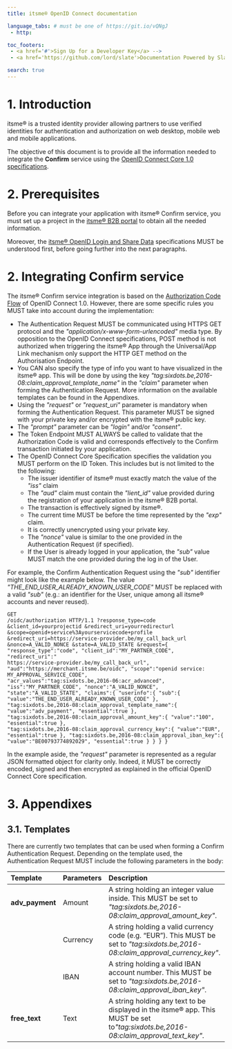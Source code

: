 ```yaml
---
title: itsme® OpenID Connect documentation

language_tabs: # must be one of https://git.io/vQNgJ
 - http: 

toc_footers:
 - <a href='#'>Sign Up for a Developer Key</a> -->
 - <a href='https://github.com/lord/slate'>Documentation Powered by Slate</a>

search: true
---
```

# 1. Introduction
itsme® is a trusted identity provider allowing partners to use verified identities for authentication and authorization on web desktop, mobile web and mobile applications. 

The objective of this document is to provide all the information needed to integrate the **Confirm** service using the <a href="http://openid.net/specs/openid-connect-core-1_0.html" target="blank">OpenID Connect Core 1.0 specifications</a>.

<a name="Onboarding"></a>
# 2. Prerequisites
 
Before you can integrate your application with itsme® Confirm service, you must set up a project in the <a href="https://brand.belgianmobileid.be/d/CX5YsAKEmVI7" target="blank">itsme® B2B portal</a> to obtain all the needed information.

Moreover, the <a href="https://belgianmobileid.github.io/slate/" target="blank">itsme® OpenID Login and Share Data</a> specifications MUST be understood first, before going further into the next paragraphs.
  
  
# 2. Integrating Confirm service

The itsme® Confirm service integration is based on the <a href="http://openid.net/specs/openid-connect-core-1_0.html#CodeFlowAuth" target="blank">Authorization Code Flow</a> of OpenID Connect 1.0. However, there are some specific rules you MUST take into account during the implementation:

<ul>
  <li>The Authentication Request MUST be communicated using HTTPS GET protocol and the <i>"application/x-www-form-urlencoded"</i> media type. By opposition to the OpenID Connect specifications, POST method is not authorized when triggering the itsme® App through the Universal/App Link mechanism only support the HTTP GET method on the Authorisation Endpoint.
  </li>
  <li>You CAN also specify the type of info you want to have visualized in the itsme® app. This will be done by using the key <i>"tag:sixdots.be,2016-08:claim_approval_template_name"</i> in the <i>"claim"</i> parameter when forming the Authentication Request. More information on the available templates can be found in the Appendixes.</li>    
  <li>Using the <i>"request"</i> or <i>"request_uri"</i> parameter is mandatory when forming the Authentication Request. This parameter MUST be signed with your private key and/or encrypted with the itsme® public key.</li>
  <li>The <i>"prompt"</i> parameter can be <i>"login"</i> and/or <i>"consent"</i>.</li>
  <li>The Token Endpoint MUST ALWAYS be called to validate that the Authorization Code is valid and corresponds effectively to the Confirm transaction initiated by your application.</li>
  <li>The OpenID Connect Core Specification specifies the validation you MUST perform on the ID Token. This includes but is not limited to the the following:
    <ul>
      <li>The issuer identifier of itsme® must exactly match the value of the <i>"iss"</i> claim</li>
      <li>The <i>"aud"</i> claim must contain the <i>"lient_id"</i> value provided during the registration of your application in the itsme® B2B portal.</li>
      <li>The transaction is effectively signed by itsme®.</li>
      <li>The current time MUST be before the time represented by the <i>"exp"</i> claim.</li>
      <li>It is correctly unencrypted using your private key.</li>
      <li>The <i>"nonce"</i> value is similar to the one provided in the Authentication Request (if specified).</li>
      <li>If the User is already logged in your application, the <i>"sub"</i> value MUST match the one provided during the log in of the User.</li>
    </ul>
   </li>
 </ul>
  
For example, the Confirm Authentication Request using the <i>"sub"</i> identifier might look like the example below. The value <i>"THE_END_USER_ALREADY_KNOWN_USER_CODE"</i> MUST be replaced with a valid <i>"sub"</i> (e.g.: an identifier for the User, unique among all itsme® accounts and never reused).

<code style=display:block;white-space:pre-wrap>GET /oidc/authorization HTTP/1.1
?response_type=code
&client_id=yourprojectid
&redirect_uri=yourredirecturl
&scope=openid+service%3Ayourservicecode+profile
&redirect_uri=https:\/\/service-provider.be\/my_call_back_url 
&nonce=A_VALID_NONCE 
&state=A_VALID_STATE 
&request={
  "response_type":"code",
  "client_id":"MY_PARTNER_CODE",
  "redirect_uri":" https:\/\/service-provider.be\/my_call_back_url",
  "aud":"https:\/\/merchant.itsme.be\/oidc",
  "scope":"openid service: MY_APPROVAL_SERVICE_CODE",
  "acr_values":"tag:sixdots.be,2016-06:acr_advanced",
  "iss":"MY_PARTNER_CODE",
  "nonce":"A_VALID_NONCE",
  "state":"A_VALID_STATE",
  "claims":{
    "userinfo":{
    "sub":{
      "value":"THE_END_USER_ALREADY_KNOWN_USER_CODE"
     },
    "tag:sixdots.be,2016-08:claim_approval_template_name":{
      "value":"adv_payment",
      "essential":true
    },
    "tag:sixdots.be,2016-08:claim_approval_amount_key":{
      "value":"100",
      "essential":true
    },
    "tag:sixdots.be,2016-08:claim_approval_currency_key":{
      "value":"EUR",
      "essential":true
    },
    "tag:sixdots.be,2016-08:claim_approval_iban_key":{
      "value":"BE00793774892029",
      "essential":true
    }
   }
  }
}</code>

<aside class="notice">In the example aside, the <i>"request"</i> parameter is represented as a regular JSON formatted object for clarity only. Indeed, it MUST be correctly encoded, signed and then encrypted as explained in the official OpenID Connect Core specification.</aside>


# 3. Appendixes

## 3.1. Templates

There are currently two templates that can be used when forming a Confirm Authentication Request. Depending on the template used, the Authentication Request MUST include the following parameters in the body:

Template | Parameters |  Description
:-------- | :-------- | :--------
**adv_payment** | Amount | A string holding an integer value inside. This MUST be set to <i>"tag:sixdots.be,2016-08:claim_approval_amount_key"</i>.
<label></label> | Currency | A string holding a valid currency code (e.g. “EUR”). This MUST be set to <i>"tag:sixdots.be,2016-08:claim_approval_currency_key"</i>.
<label></label> | IBAN | A string holding a valid IBAN account number. This MUST be set to <i>"tag:sixdots.be,2016-08:claim_approval_iban_key"</i>.
 **free_text** | Text | A string holding any text to be displayed in the itsme® app. This MUST be set to<i>"tag:sixdots.be,2016-08:claim_approval_text_key"</i>.








